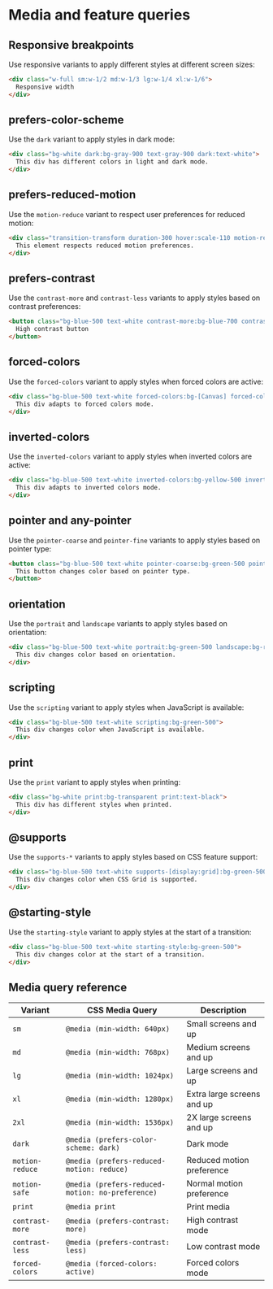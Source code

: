 # Media and feature queries

## Responsive breakpoints

Use responsive variants to apply different styles at different screen sizes:

```html
<div class="w-full sm:w-1/2 md:w-1/3 lg:w-1/4 xl:w-1/6">
  Responsive width
</div>
```

## prefers-color-scheme

Use the `dark` variant to apply styles in dark mode:

```html
<div class="bg-white dark:bg-gray-900 text-gray-900 dark:text-white">
  This div has different colors in light and dark mode.
</div>
```

## prefers-reduced-motion

Use the `motion-reduce` variant to respect user preferences for reduced motion:

```html
<div class="transition-transform duration-300 hover:scale-110 motion-reduce:transition-none motion-reduce:hover:scale-100">
  This element respects reduced motion preferences.
</div>
```

## prefers-contrast

Use the `contrast-more` and `contrast-less` variants to apply styles based on contrast preferences:

```html
<button class="bg-blue-500 text-white contrast-more:bg-blue-700 contrast-more:border-2 contrast-more:border-white contrast-less:bg-blue-400">
  High contrast button
</button>
```

## forced-colors

Use the `forced-colors` variant to apply styles when forced colors are active:

```html
<div class="bg-blue-500 text-white forced-colors:bg-[Canvas] forced-colors:text-[CanvasText]">
  This div adapts to forced colors mode.
</div>
```

## inverted-colors

Use the `inverted-colors` variant to apply styles when inverted colors are active:

```html
<div class="bg-blue-500 text-white inverted-colors:bg-yellow-500 inverted-colors:text-black">
  This div adapts to inverted colors mode.
</div>
```

## pointer and any-pointer

Use the `pointer-coarse` and `pointer-fine` variants to apply styles based on pointer type:

```html
<button class="bg-blue-500 text-white pointer-coarse:bg-green-500 pointer-fine:bg-red-500">
  This button changes color based on pointer type.
</button>
```

## orientation

Use the `portrait` and `landscape` variants to apply styles based on orientation:

```html
<div class="bg-blue-500 text-white portrait:bg-green-500 landscape:bg-red-500">
  This div changes color based on orientation.
</div>
```

## scripting

Use the `scripting` variant to apply styles when JavaScript is available:

```html
<div class="bg-blue-500 text-white scripting:bg-green-500">
  This div changes color when JavaScript is available.
</div>
```

## print

Use the `print` variant to apply styles when printing:

```html
<div class="bg-white print:bg-transparent print:text-black">
  This div has different styles when printed.
</div>
```

## @supports

Use the `supports-*` variants to apply styles based on CSS feature support:

```html
<div class="bg-blue-500 text-white supports-[display:grid]:bg-green-500">
  This div changes color when CSS Grid is supported.
</div>
```

## @starting-style

Use the `starting-style` variant to apply styles at the start of a transition:

```html
<div class="bg-blue-500 text-white starting-style:bg-green-500">
  This div changes color at the start of a transition.
</div>
```

## Media query reference

| Variant | CSS Media Query | Description |
|---------|-----------------|-------------|
| `sm` | `@media (min-width: 640px)` | Small screens and up |
| `md` | `@media (min-width: 768px)` | Medium screens and up |
| `lg` | `@media (min-width: 1024px)` | Large screens and up |
| `xl` | `@media (min-width: 1280px)` | Extra large screens and up |
| `2xl` | `@media (min-width: 1536px)` | 2X large screens and up |
| `dark` | `@media (prefers-color-scheme: dark)` | Dark mode |
| `motion-reduce` | `@media (prefers-reduced-motion: reduce)` | Reduced motion preference |
| `motion-safe` | `@media (prefers-reduced-motion: no-preference)` | Normal motion preference |
| `print` | `@media print` | Print media |
| `contrast-more` | `@media (prefers-contrast: more)` | High contrast mode |
| `contrast-less` | `@media (prefers-contrast: less)` | Low contrast mode |
| `forced-colors` | `@media (forced-colors: active)` | Forced colors mode |
